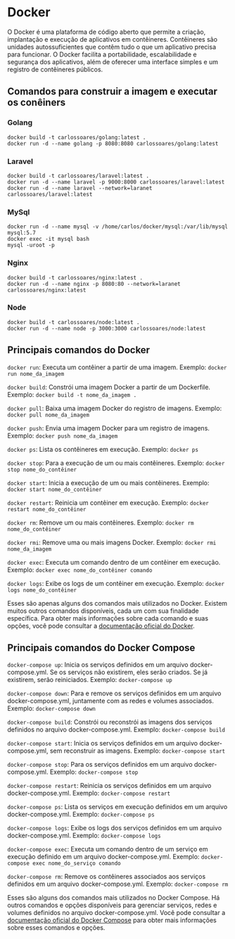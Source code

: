 # Docker

O Docker é uma plataforma de código aberto que permite a criação, implantação e execução de aplicativos em contêineres. Contêineres são unidades autossuficientes que contêm tudo o que um aplicativo precisa para funcionar. O Docker facilita a portabilidade, escalabilidade e segurança dos aplicativos, além de oferecer uma interface simples e um registro de contêineres públicos.

## Comandos para construir a imagem e executar os conêiners

### Golang
	
	docker build -t carlossoares/golang:latest .
	docker run -d --name golang -p 8080:8080 carlossoares/golang:latest
	
### Laravel

	docker build -t carlossoares/laravel:latest .
	docker run -d --name laravel -p 9000:8000 carlossoares/laravel:latest
	docker run -d --name laravel --network=laranet carlossoares/laravel:latest
	
### MySql
	
    docker run -d --name mysql -v /home/carlos/docker/mysql:/var/lib/mysql mysql:5.7
	docker exec -it mysql bash
	mysql -uroot -p
	
### Nginx
	
	docker build -t carlossoares/nginx:latest .
	docker run -d --name nginx -p 8080:80 --network=laranet carlossoares/nginx:latest
	
### Node

	docker build -t carlossoares/node:latest .
	docker run -d --name node -p 3000:3000 carlossoares/node:latest

## Principais comandos do Docker

`docker run`: Executa um contêiner a partir de uma imagem.
Exemplo: `docker run nome_da_imagem`

`docker build`: Constrói uma imagem Docker a partir de um Dockerfile.
Exemplo: `docker build -t nome_da_imagem .`

`docker pull`: Baixa uma imagem Docker do registro de imagens.
Exemplo: `docker pull nome_da_imagem`

`docker push`: Envia uma imagem Docker para um registro de imagens.
Exemplo: `docker push nome_da_imagem`

`docker ps`: Lista os contêineres em execução.
Exemplo: `docker ps`

`docker stop`: Para a execução de um ou mais contêineres.
Exemplo: `docker stop nome_do_contêiner`

`docker start`: Inicia a execução de um ou mais contêineres.
Exemplo: `docker start nome_do_contêiner`

`docker restart`: Reinicia um contêiner em execução.
Exemplo: `docker restart nome_do_contêiner`

`docker rm`: Remove um ou mais contêineres.
Exemplo: `docker rm nome_do_contêiner`

`docker rmi`: Remove uma ou mais imagens Docker.
Exemplo: `docker rmi nome_da_imagem`

`docker exec`: Executa um comando dentro de um contêiner em execução.
Exemplo: `docker exec nome_do_contêiner comando`

`docker logs`: Exibe os logs de um contêiner em execução.
Exemplo: `docker logs nome_do_contêiner`

Esses são apenas alguns dos comandos mais utilizados no Docker. Existem muitos outros comandos disponíveis, cada um com sua finalidade específica. Para obter mais informações sobre cada comando e suas opções, você pode consultar a [documentação oficial do Docker](https://docs.docker.com/).

## Principais comandos do Docker Compose

`docker-compose up`: Inicia os serviços definidos em um arquivo docker-compose.yml. Se os serviços não existirem, eles serão criados. Se já existirem, serão reiniciados.
Exemplo: `docker-compose up`

`docker-compose down`: Para e remove os serviços definidos em um arquivo docker-compose.yml, juntamente com as redes e volumes associados.
Exemplo: `docker-compose down`

`docker-compose build`: Constrói ou reconstrói as imagens dos serviços definidos no arquivo docker-compose.yml.
Exemplo: `docker-compose build`

`docker-compose start`: Inicia os serviços definidos em um arquivo docker-compose.yml, sem reconstruir as imagens.
Exemplo: `docker-compose start`

`docker-compose stop`: Para os serviços definidos em um arquivo docker-compose.yml.
Exemplo: `docker-compose stop`

`docker-compose restart`: Reinicia os serviços definidos em um arquivo docker-compose.yml.
Exemplo: `docker-compose restart`

`docker-compose ps`: Lista os serviços em execução definidos em um arquivo docker-compose.yml.
Exemplo: `docker-compose ps`

`docker-compose logs`: Exibe os logs dos serviços definidos em um arquivo docker-compose.yml.
Exemplo: `docker-compose logs`

`docker-compose exec`: Executa um comando dentro de um serviço em execução definido em um arquivo docker-compose.yml.
Exemplo: `docker-compose exec nome_do_serviço comando`

`docker-compose rm`: Remove os contêineres associados aos serviços definidos em um arquivo docker-compose.yml.
Exemplo: `docker-compose rm`

Esses são alguns dos comandos mais utilizados no Docker Compose. Há outros comandos e opções disponíveis para gerenciar serviços, redes e volumes definidos no arquivo docker-compose.yml. Você pode consultar a [documentação oficial do Docker Compose](https://docs.docker.com/compose/) para obter mais informações sobre esses comandos e opções.